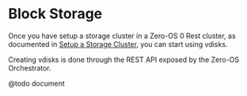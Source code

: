 # Block Storage

Once you have setup a storage cluster in a Zero-OS 0 Rest cluster, as documented in [Setup a Storage Cluster](/docs/storagecluster/setup.md), you can start using vdisks.

Creating vdisks is done through the REST API exposed by the Zero-OS Orchestrator.

@todo document

